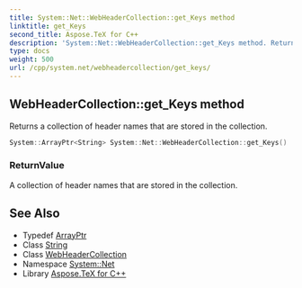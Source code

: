 ```yaml
---
title: System::Net::WebHeaderCollection::get_Keys method
linktitle: get_Keys
second_title: Aspose.TeX for C++
description: 'System::Net::WebHeaderCollection::get_Keys method. Returns a collection of header names that are stored in the collection in C++.'
type: docs
weight: 500
url: /cpp/system.net/webheadercollection/get_keys/
---
```

## WebHeaderCollection::get_Keys method


Returns a collection of header names that are stored in the collection.

```cpp
System::ArrayPtr<String> System::Net::WebHeaderCollection::get_Keys()
```


### ReturnValue

A collection of header names that are stored in the collection.

## See Also

* Typedef [ArrayPtr](../../../system/arrayptr/)
* Class [String](../../../system/string/)
* Class [WebHeaderCollection](../)
* Namespace [System::Net](../../)
* Library [Aspose.TeX for C++](../../../)
